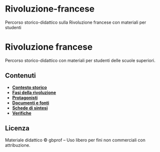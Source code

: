 # Rivoluzione-francese
Percorso storico-didattico sulla Rivoluzione francese con materiali per studenti
# Rivoluzione francese
Percorso storico-didattico con materiali per studenti delle scuole superiori.

## Contenuti
- **[Contesto storico](storia/contesto-storico.md)**
- **[Fasi della rivoluzione](storia/fasi-rivoluzione.md)**
- **[Protagonisti](storia/protagonisti.md)**
- **[Documenti e fonti](storia/fonti.md)**
- **[Schede di sintesi](storia/schede-sintesi.md)**
- **[Verifiche](storia/verifiche.md)**

## Licenza
Materiale didattico © gbprof – Uso libero per fini non commerciali con attribuzione.
